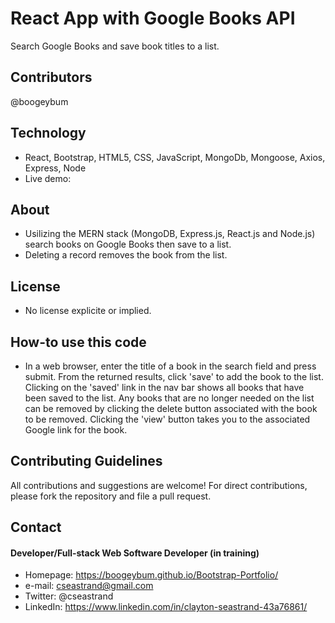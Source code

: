# React App with Google Books API

Search Google Books and save book titles to a list.

## Contributors

@boogeybum

## Technology

- React, Bootstrap, HTML5, CSS, JavaScript, MongoDb, Mongoose, Axios, Express, Node
- Live demo: 

## About

- Usilizing the MERN stack (MongoDB, Express.js, React.js and Node.js) search books on Google Books then save to a list.
- Deleting a record removes the book from the list.

## License

- No license explicite or implied.

## How-to use this code

- In a web browser, enter the title of a book in the search field and press submit. From the returned results, click 'save' to add the book to the list. Clicking on the 'saved' link in the nav bar shows all books that have been saved to the list. Any books that are no longer needed on the list can be removed by clicking the delete button associated with the book to be removed. Clicking the 'view' button takes you to the associated Google link for the book.

## Contributing Guidelines

All contributions and suggestions are welcome!
For direct contributions, please fork the repository and file a pull request.

## Contact

#### Developer/Full-stack Web Software Developer (in training)

- Homepage: https://boogeybum.github.io/Bootstrap-Portfolio/
- e-mail: cseastrand@gmail.com
- Twitter: @cseastrand
- LinkedIn: https://www.linkedin.com/in/clayton-seastrand-43a76861/
